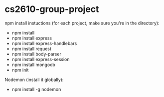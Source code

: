 # cs2610-group-project

npm install instuctions (for each project, make sure you're in the directory):
- npm install
- npm install express
- npm install express-handlebars
- npm install request
- npm install body-parser
- npm install express-session
- npm install mongodb
- npm init

Nodemon (install it globally):
- npm install -g nodemon
